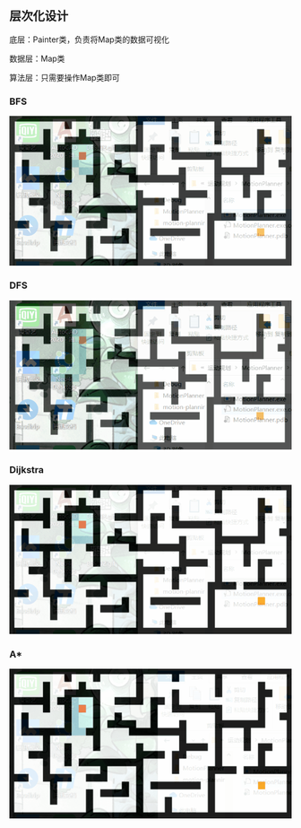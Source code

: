## 层次化设计

底层：Painter类，负责将Map类的数据可视化

数据层：Map类

算法层：只需要操作Map类即可

### BFS

<img src="img/BFS-02.gif" alt="BFS-02" style="zoom:80%;" />

### DFS

<img src="img/DFS-02.gif" alt="DFS-02" style="zoom:80%;" />

### Dijkstra

<img src="img/Dijkstra-02.gif" alt="Dijkstra-02" style="zoom:80%;" />

### A*

<img src="img/Astar.gif" alt="Astar" style="zoom:80%;" />